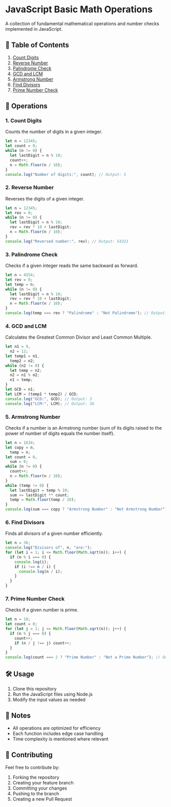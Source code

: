 # JavaScript Basic Math Operations

A collection of fundamental mathematical operations and number checks implemented in JavaScript.

## 📑 Table of Contents

1. [Count Digits](#1-count-digits)
2. [Reverse Number](#2-reverse-number)
3. [Palindrome Check](#3-palindrome-check)
4. [GCD and LCM](#4-gcd-and-lcm)
5. [Armstrong Number](#5-armstrong-number)
6. [Find Divisors](#6-find-divisors)
7. [Prime Number Check](#7-prime-number-check)

## 🧮 Operations

### 1. Count Digits

Counts the number of digits in a given integer.

```javascript
let n = 12345;
let count = 0;
while (n != 0) {
  let lastDigit = n % 10;
  count++;
  n = Math.floor(n / 10);
}
console.log("Number of digits:", count); // Output: 5
```

### 2. Reverse Number

Reverses the digits of a given integer.

```javascript
let n = 12345;
let rev = 0;
while (n != 0) {
  let lastDigit = n % 10;
  rev = rev * 10 + lastDigit;
  n = Math.floor(n / 10);
}
console.log("Reversed number:", rev); // Output: 54321
```

### 3. Palindrome Check

Checks if a given integer reads the same backward as forward.

```javascript
let n = 4554;
let rev = 0;
let temp = n;
while (n != 0) {
  let lastDigit = n % 10;
  rev = rev * 10 + lastDigit;
  n = Math.floor(n / 10);
}
console.log(temp === rev ? "Palindrome" : "Not Palindrome"); // Output: "Palindrome"
```

### 4. GCD and LCM

Calculates the Greatest Common Divisor and Least Common Multiple.

```javascript
let n1 = 9,
  n2 = 12;
let temp1 = n1,
  temp2 = n2;
while (n2 != 0) {
  let temp = n2;
  n2 = n1 % n2;
  n1 = temp;
}
let GCD = n1;
let LCM = (temp1 * temp2) / GCD;
console.log("GCD:", GCD); // Output: 3
console.log("LCM:", LCM); // Output: 36
```

### 5. Armstrong Number

Checks if a number is an Armstrong number (sum of its digits raised to the power of number of digits equals the number itself).

```javascript
let n = 1634;
let copy = n,
  temp = n;
let count = 0,
  sum = 0;
while (n != 0) {
  count++;
  n = Math.floor(n / 10);
}
while (temp != 0) {
  let lastDigit = temp % 10;
  sum += lastDigit ** count;
  temp = Math.floor(temp / 10);
}
console.log(sum === copy ? "Armstrong Number" : "Not Armstrong Number"); // Output: "Armstrong Number"
```

### 6. Find Divisors

Finds all divisors of a given number efficiently.

```javascript
let n = 36;
console.log("Divisors of", n, "are:");
for (let i = 1; i <= Math.floor(Math.sqrt(n)); i++) {
  if (n % i === 0) {
    console.log(i);
    if (i !== n / i) {
      console.log(n / i);
    }
  }
}
```

### 7. Prime Number Check

Checks if a given number is prime.

```javascript
let n = 10;
let count = 0;
for (let j = 1; j <= Math.floor(Math.sqrt(n)); j++) {
  if (n % j === 0) {
    count++;
    if (n / j !== j) count++;
  }
}
console.log(count === 2 ? "Prime Number" : "Not a Prime Number"); // Output: "Not a Prime Number"
```

## 🛠️ Usage

1. Clone this repository
2. Run the JavaScript files using Node.js
3. Modify the input values as needed

## 📝 Notes

- All operations are optimized for efficiency
- Each function includes edge case handling
- Time complexity is mentioned where relevant

## 🤝 Contributing

Feel free to contribute by:

1. Forking the repository
2. Creating your feature branch
3. Committing your changes
4. Pushing to the branch
5. Creating a new Pull Request
